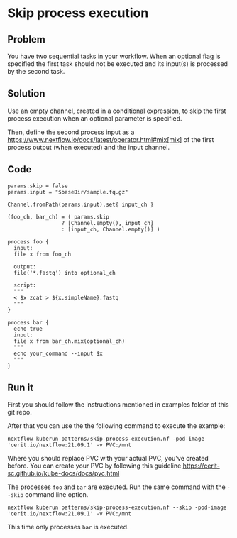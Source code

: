 # Skip process execution 

## Problem 

You have two sequential tasks in your workflow. When an optional flag is specified 
the first task should not be executed and its input(s) is processed by the second task.

## Solution

Use an empty channel, created in a conditional expression, to skip the 
first process execution when an optional parameter is specified. 

Then, define the second process input as a https://www.nextflow.io/docs/latest/operator.html#mix[mix] 
of the first process output (when executed) and the input channel.

## Code 

    params.skip = false
    params.input = "$baseDir/sample.fq.gz" 

    Channel.fromPath(params.input).set{ input_ch }

    (foo_ch, bar_ch) = ( params.skip 
                     ? [Channel.empty(), input_ch] 
                     : [input_ch, Channel.empty()] ) 

    process foo {
      input:
      file x from foo_ch

      output:
      file('*.fastq') into optional_ch

      script:
      """
      < $x zcat > ${x.simpleName}.fastq
      """
    }

    process bar {
      echo true
      input: 
      file x from bar_ch.mix(optional_ch)
      """
      echo your_command --input $x
      """
    }


## Run it

First you should follow the instructions mentioned in examples folder of this git repo.

After that you can use the the following command to execute the example:

    nextflow kuberun patterns/skip-process-execution.nf -pod-image 'cerit.io/nextflow:21.09.1' -v PVC:/mnt

Where you should replace PVC with your actual PVC, you've created before.
You can create your PVC by following this guideline https://cerit-sc.github.io/kube-docs/docs/pvc.html


The processes `foo` and `bar` are executed. Run the same command 
with the `--skip` command line option. 

    nextflow kuberun patterns/skip-process-execution.nf --skip -pod-image 'cerit.io/nextflow:21.09.1' -v PVC:/mnt
    
This time only processes `bar` is executed.
